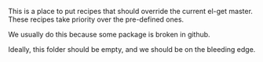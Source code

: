 This is a place to put recipes that should override the current el-get master. These recipes take priority over the pre-defined ones.

We usually do this because some package is broken in github.

Ideally, this folder should be empty, and we should be on the bleeding edge.
